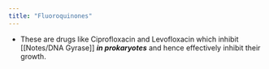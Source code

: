 ```yaml
---
title: "Fluoroquinones"
---
```

- These are drugs like Ciprofloxacin and Levofloxacin which inhibit [[Notes/DNA Gyrase]] ***in prokaryotes*** and hence effectively inhibit their growth.